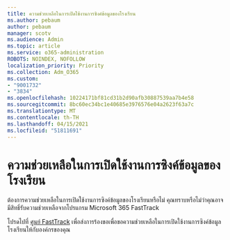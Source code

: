 ```yaml
---
title: ความช่วยเหลือในการเปิดใช้งานการซิงค์ข้อมูลของโรงเรียน
ms.author: pebaum
author: pebaum
manager: scotv
ms.audience: Admin
ms.topic: article
ms.service: o365-administration
ROBOTS: NOINDEX, NOFOLLOW
localization_priority: Priority
ms.collection: Adm_O365
ms.custom:
- "9001732"
- "3834"
ms.openlocfilehash: 10224171bf81cd31b2d90afb30887539aa7b4e58
ms.sourcegitcommit: 8bc60ec34bc1e40685e3976576e04a2623f63a7c
ms.translationtype: MT
ms.contentlocale: th-TH
ms.lasthandoff: 04/15/2021
ms.locfileid: "51811691"
---
```

# <a name="help-enabling-school-data-sync"></a>ความช่วยเหลือในการเปิดใช้งานการซิงค์ข้อมูลของโรงเรียน

ต้องการความช่วยเหลือในการเปิดใช้งานการซิงค์ข้อมูลของโรงเรียนหรือไม่ คุณทราบหรือไม่ว่าคุณอาจมีสิทธิ์รับความช่วยเหลือจากโปรแกรม Microsoft 365 FastTrack

โปรดไปที่ [ศูนย์ FastTrack](https://www.microsoft.com/fasttrack) เพื่อส่งการร้องขอเพื่อขอความช่วยเหลือในการเปิดใช้งานการซิงค์ข้อมูลโรงเรียนให้กับองค์กรของคุณ
